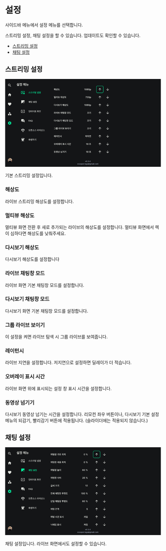 # 설정
사이드바 메뉴에서 설정 메뉴를 선택합니다.

스트리밍 설정, 채팅 설정을 할 수 있습니다. 업데이트도 확인할 수 있습니다.

- [스트리밍 설정](#스트리밍-설정)
- [채팅 설정](#채팅-설정)

## 스트리밍 설정

<p align="left">
    <img src="../images/usage/setting/setting_01_resize.png" width="600" >
</p>

기본 스트리밍 설정입니다.

### 해상도
라이브 스트리밍 해상도를 설정합니다.

### 멀티뷰 해상도
멀티뷰 화면 전환 후 새로 추가되는 라이브의 해상도를 설정합니다. 멀티뷰 화면에서 렉이 심하다면 해상도를 낮춰주세요.

### 다시보기 해상도
다시보기 해상도를 설정합니다

### 라이브 채팅창 모드
라이브 화면 기본 채팅창 모드를 설정합니다.

### 다시보기 채팅창 모드
다시보기 화면 기본 채팅창 모드를 설정합니다.

### 그룹 라이브 보이기
이 설정을 켜면 라이브 탐색 시 그룹 라이브를 보여줍니다.

### 레이턴시
라이브 지연을 설정합니다. 저지연으로 설정하면 딜레이가 더 적습니다.

### 오버레이 표시 시간
라이브 화면 위에 표시되는 설정 창 표시 시간을 설정합니다.

### 동영상 넘기기
다시보기 동영상 넘기는 시간을 설정합니다. 리모컨 좌우 버튼이나, 다시보기 기본 설정 메뉴의 되감기, 빨리감기 버튼에 적용됩니다. (슬라이더에는 적용되지 않습니다.)

## 채팅 설정

<p align="left">
    <img src="../images/usage/setting/setting_02_resize.png" width="600" >
</p>

채팅 설정입니다. 라이브 화면에서도 설정할 수 있습니다.
